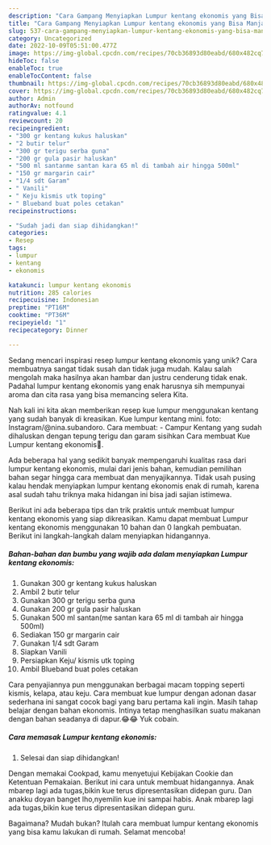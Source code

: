 ```yaml
---
description: "Cara Gampang Menyiapkan Lumpur kentang ekonomis yang Bisa Manjain Lidah"
title: "Cara Gampang Menyiapkan Lumpur kentang ekonomis yang Bisa Manjain Lidah"
slug: 537-cara-gampang-menyiapkan-lumpur-kentang-ekonomis-yang-bisa-manjain-lidah
category: Uncategorized
date: 2022-10-09T05:51:00.477Z
image: https://img-global.cpcdn.com/recipes/70cb36893d80eabd/680x482cq70/lumpur-kentang-ekonomis-foto-resep-utama.jpg
hideToc: false
enableToc: true
enableTocContent: false
thumbnail: https://img-global.cpcdn.com/recipes/70cb36893d80eabd/680x482cq70/lumpur-kentang-ekonomis-foto-resep-utama.jpg
cover: https://img-global.cpcdn.com/recipes/70cb36893d80eabd/680x482cq70/lumpur-kentang-ekonomis-foto-resep-utama.jpg
author: Admin
authorAv: notfound
ratingvalue: 4.1
reviewcount: 20
recipeingredient:
- "300 gr kentang kukus haluskan"
- "2 butir telur"
- "300 gr terigu serba guna"
- "200 gr gula pasir haluskan"
- "500 ml santanme santan kara 65 ml di tambah air hingga 500ml"
- "150 gr margarin cair"
- "1/4 sdt Garam"
- " Vanili"
- " Keju kismis utk toping"
- " Blueband buat poles cetakan"
recipeinstructions:

- "Sudah jadi dan siap dihidangkan!"
categories:
- Resep
tags:
- lumpur
- kentang
- ekonomis

katakunci: lumpur kentang ekonomis 
nutrition: 285 calories
recipecuisine: Indonesian
preptime: "PT16M"
cooktime: "PT36M"
recipeyield: "1"
recipecategory: Dinner

---
```





Sedang mencari inspirasi resep lumpur kentang ekonomis yang unik? Cara membuatnya sangat tidak susah dan tidak juga mudah. Kalau salah mengolah maka hasilnya akan hambar dan justru cenderung tidak enak. Padahal lumpur kentang ekonomis yang enak harusnya sih mempunyai aroma dan cita rasa yang bisa memancing selera Kita.





Nah kali ini kita akan memberikan resep kue lumpur menggunakan kentang yang sudah banyak di kreasikan. Kue lumpur kentang mini. foto: Instagram/@nina.subandoro. Cara membuat: - Campur Kentang yang sudah dihaluskan dengan tepung terigu dan garam sisihkan Cara membuat Kue Lumpur kentang ekonomis🍘.

Ada beberapa hal yang sedikit banyak mempengaruhi kualitas rasa dari lumpur kentang ekonomis, mulai dari jenis bahan, kemudian pemilihan bahan segar hingga cara membuat dan menyajikannya. Tidak usah pusing kalau hendak menyiapkan lumpur kentang ekonomis enak di rumah, karena asal sudah tahu triknya maka hidangan ini bisa jadi sajian istimewa.






Berikut ini ada beberapa tips dan trik praktis untuk membuat lumpur kentang ekonomis yang siap dikreasikan. Kamu dapat membuat Lumpur kentang ekonomis menggunakan 10 bahan dan 0 langkah pembuatan. Berikut ini langkah-langkah dalam menyiapkan hidangannya.

<!--inarticleads1-->

##### Bahan-bahan dan bumbu yang wajib ada dalam menyiapkan Lumpur kentang ekonomis:

1. Gunakan 300 gr kentang kukus haluskan
1. Ambil 2 butir telur
1. Gunakan 300 gr terigu serba guna
1. Gunakan 200 gr gula pasir haluskan
1. Gunakan 500 ml santan(me santan kara 65 ml di tambah air hingga 500ml)
1. Sediakan 150 gr margarin cair
1. Gunakan 1/4 sdt Garam
1. Siapkan  Vanili
1. Persiapkan  Keju/ kismis utk toping
1. Ambil  Blueband buat poles cetakan


Cara penyajiannya pun menggunakan berbagai macam topping seperti kismis, kelapa, atau keju. Cara membuat kue lumpur dengan adonan dasar sederhana ini sangat cocok bagi yang baru pertama kali ingin. Masih tahap belajar dengan bahan ekonomis. Intinya tetap menghasilkan suatu makanan dengan bahan seadanya di dapur.😂😂 Yuk cobain. 

<!--inarticleads2-->

##### Cara memasak Lumpur kentang ekonomis:


1. Selesai dan siap dihidangkan!

Dengan memakai Cookpad, kamu menyetujui Kebijakan Cookie dan Ketentuan Pemakaian. Berikut ini cara untuk membuat hidangannya. Anak mbarep lagi ada tugas,bikin kue terus dipresentasikan didepan guru. Dan anakku doyan banget lho,nyemilin kue ini sampai habis. Anak mbarep lagi ada tugas,bikin kue terus dipresentasikan didepan guru. 

Bagaimana? Mudah bukan? Itulah cara membuat lumpur kentang ekonomis yang bisa kamu lakukan di rumah. Selamat mencoba!
